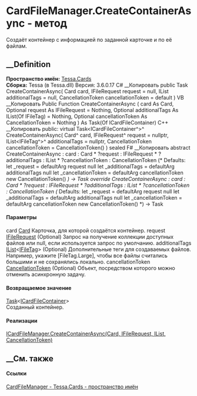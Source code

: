 # CardFileManager.CreateContainerAsync - метод
Создаёт контейнер с информацией по заданной карточке и по её файлам.
##  __Definition
 **Пространство имён:** [Tessa.Cards](N_Tessa_Cards.htm)  
 **Сборка:** Tessa (в Tessa.dll) Версия: 3.6.0.17
C# __Копировать
     public Task<ICardFileContainer> CreateContainerAsync(
    	Card card,
    	IFileRequest request = null,
    	IList<IFileTag> additionalTags = null,
    	CancellationToken cancellationToken = default
    )
VB __Копировать
     Public Function CreateContainerAsync ( 
    	card As Card,
    	Optional request As IFileRequest = Nothing,
    	Optional additionalTags As IList(Of IFileTag) = Nothing,
    	Optional cancellationToken As CancellationToken = Nothing
    ) As Task(Of ICardFileContainer)
C++ __Копировать
     public:
    virtual Task<ICardFileContainer^>^ CreateContainerAsync(
    	Card^ card, 
    	IFileRequest^ request = nullptr, 
    	IList<IFileTag^>^ additionalTags = nullptr, 
    	CancellationToken cancellationToken = CancellationToken()
    ) sealed
F# __Копировать
     abstract CreateContainerAsync : 
            card : Card * 
            ?request : IFileRequest * 
            ?additionalTags : IList<IFileTag> * 
            ?cancellationToken : CancellationToken 
    (* Defaults:
            let _request = defaultArg request null
            let _additionalTags = defaultArg additionalTags null
            let _cancellationToken = defaultArg cancellationToken new CancellationToken()
    *)
    -> Task<ICardFileContainer> 
    override CreateContainerAsync : 
            card : Card * 
            ?request : IFileRequest * 
            ?additionalTags : IList<IFileTag> * 
            ?cancellationToken : CancellationToken 
    (* Defaults:
            let _request = defaultArg request null
            let _additionalTags = defaultArg additionalTags null
            let _cancellationToken = defaultArg cancellationToken new CancellationToken()
    *)
    -> Task<ICardFileContainer> 
#### Параметры
card [Card](T_Tessa_Cards_Card.htm)
    Карточка, для которой создаётся контейнер.
request [IFileRequest](T_Tessa_Files_IFileRequest.htm) (Optional)
    Запрос на получение коллекции доступных файлов или null, если используется запрос по умолчанию.
additionalTags
[IList](https://learn.microsoft.com/dotnet/api/system.collections.generic.ilist-1)<[IFileTag](T_Tessa_Files_IFileTag.htm)>
(Optional)
     Дополнительные теги для создаваемых файлов. Например, укажите [FileTag.Large], чтобы все файлы считались большими и не сохранялись локально. 
cancellationToken
[CancellationToken](https://learn.microsoft.com/dotnet/api/system.threading.cancellationtoken)
(Optional)
    Объект, посредством которого можно отменить асинхронную задачу.
#### Возвращаемое значение
[Task](https://learn.microsoft.com/dotnet/api/system.threading.tasks.task-1)<[ICardFileContainer](T_Tessa_Cards_ICardFileContainer.htm)>  
Созданный контейнер.
#### Реализации
[ICardFileManager.CreateContainerAsync(Card, IFileRequest, IList<IFileTag>,
CancellationToken)](M_Tessa_Cards_ICardFileManager_CreateContainerAsync.htm)  
##  __См. также
#### Ссылки
[CardFileManager - ](T_Tessa_Cards_CardFileManager.htm)
[Tessa.Cards - пространство имён](N_Tessa_Cards.htm)
